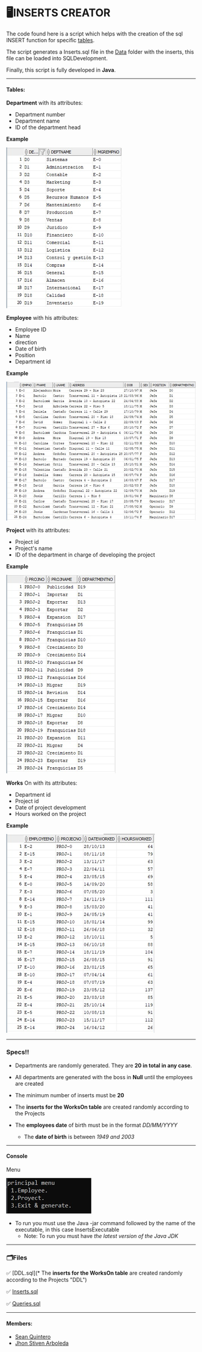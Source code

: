 
# 🖥️INSERTS CREATOR

The code found here is a script which helps with the creation of the sql INSERT function for specific [tables](#Tables).

The script generates a Inserts.sql file in the [Data](https://github.com/StivenArboleda/Inserts/tree/master/data "Data") folder with the inserts, this file can be loaded into SQLDevelopment.

Finally, this script is fully developed in **Java**.

------------


#### Tables:

**Department** with its attributes:
* Department number
* Department name
* ID of the department head

**Example**

![](https://github.com/StivenArboleda/Inserts/blob/master/images/Tabla%20ejemplo%20Deparment.jpeg)

**Employee** with his attributes:
* Employee ID
* Name
* direction
* Date of birth
* Position
* Department id

**Example**

![](https://github.com/StivenArboleda/Inserts/blob/master/images/Tabla%20ejemplo%20Employee.jpeg)

**Project** with its attributes:
* Project id
* Project's name
* ID of the department in charge of developing the project

**Example**

![](https://github.com/StivenArboleda/Inserts/blob/master/images/Tabla%20ejemplo%20Project.jpeg)

**Works** On with its attributes:
* Department id
* Project id
* Date of project development
* Hours worked on the project

**Example**

![](https://github.com/StivenArboleda/Inserts/blob/master/images/Tabla%20ejemplo%20WorksOn.jpeg)

------------

### Specs‼️

* Departments are randomly generated. They are **20 in total in any case**.

* All departments are generated with the boss in **Null** until the employees are created

* The minimum number of inserts must be **20**

* The **inserts for the WorksOn table** are created randomly according to the Projects

* The **employees date** of birth must be in the format *DD/MM/YYYY*
	- The **date of birth** is between *1949 and 2003*

------------

#### Console

Menu

![](https://github.com/StivenArboleda/Inserts/blob/master/images/Menu.jpeg)

- To run you must use the Java -jar command followed by the name of the executable, in this case InsertsExecutable
	* Note: To run you must have *the latest version of the Java JDK*


------------

### 🗂️Files

✅ [DDL.sql](* The **inserts for the WorksOn table** are created randomly according to the Projects "DDL")
 
 ✅ [Inserts.sql](https://github.com/StivenArboleda/Inserts/blob/master/data/Inserts.sql "Inserts")
 
 ✅ [Queries.sql](https://github.com/StivenArboleda/Inserts/blob/master/data/QUERIES.sql "Queries.sql")
 
 ------------

#### Members:

- [Sean Quintero](https://github.com/SeanQO "Sean Quintero")
- [Jhon Stiven Arboleda](https://github.com/StivenArboleda "Jhon Stiven Arboleda")
